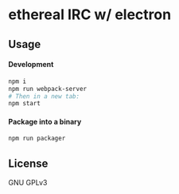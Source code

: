 # ethereal IRC w/ electron

## Usage
#### Development
```bash
npm i
npm run webpack-server
# Then in a new tab:
npm start
```
#### Package into a binary
```bash
npm run packager
```
## License
GNU GPLv3
